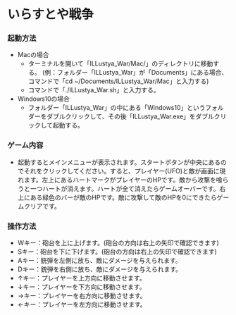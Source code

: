 # いらすとや戦争
### 起動方法
- Macの場合
    - ターミナルを開いて「ILLustya_War/Mac/」のディレクトリに移動する。
    (例：フォルダー「ILLustya_War」が「Documents」にある場合、コマンドで「cd ~/Documents/ILLustya_War/Mac」と入力する)
    - コマンドで「./ILLustya_War.sh」と入力する。
- Windows10の場合
    - フォルダー「ILLustya_War」の中にある「Windows10」というフォルダーをダブルクリックして、その後「ILLustya_War.exe」をダブルクリックして起動する。

### ゲーム内容
- 起動するとメインメニューが表示されます。スタートボタンが中央にあるのでそれをクリックしてください。すると、プレイヤー(UFO)と敵が画面に現れます。左上にあるハートマークがプレイヤーのHPです。敵から攻撃を喰らうと一つハートが消えます。ハートが全て消えたらゲームオーバーです。右上にある緑色のバーが敵のHPです。敵に攻撃して敵のHPを0にできたらゲームクリアです。

### 操作方法
- Wキー：砲台を上に上げます。(砲台の方向は右上の矢印で確認できます)
- Sキー：砲台を下に下げます。(砲台の方向は右上の矢印で確認できます)
- Aキー：銃弾を左側に放ち、敵にダメージを与えられます。
- Dキー：銃弾を右側に放ち、敵にダメージを与えられます。
- ↑キー：プレイヤーを上方向に移動させます。
- ↓キー：プレイヤーを下方向に移動させます。
- →キー：プレイヤーを右方向に移動させます。
- ←キー：プレイヤーを左方向に移動させます。

